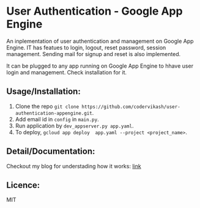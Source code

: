 # User Authentication - Google App Engine

An inplementation of user authentication and management on Google App Engine. IT has featues to login, logout, reset password, session management. Sending mail for signup and reset is also implemented.

It can be plugged to any app running on Google App Engine to hhave user login and management. Check installation for it.

## Usage/Installation:
1. Clone the repo `git clone https://github.com/codervikash/user-authentication-appengine.git`.
2. Add email id in `config` in `main.py`.
3. Run application by `dev_appserver.py app.yaml`.
4. To deploy, `gcloud app deploy  app.yaml --project <project_name>`.

## Detail/Documentation:
Checkout my blog for understading how it works: [link](https://blog.vikash.me/app-engine-user-authentication/)

## Licence:
MIT

